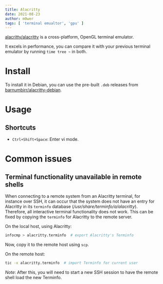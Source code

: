 ```yaml
---
title: Alacritty
date: 2021-08-23
author: m0wer
tags: [ 'terminal emualtor', 'gpu' ]
---
```


[alacritty/alacritty](https://github.com/alacritty/alacritty) is a
cross-platform, OpenGL terminal emulator.

It excels in performance, you can compare it with your previous terminal
emulator by running `time tree ~` in both.

# Install

To install it in Debian, you can use the pre-built `.deb` releases from
[barnumbirr/alacritty-debian](https://github.com/barnumbirr/alacritty-debian).

# Usage

## Shortcuts

* `Ctrl+Shift+Space`: Enter vi mode.

# Common issues

## Terminal functionality unavailable in remote shells

When connecting to a remote system from an Alacritty terminal, for instance
over SSH, it can occur that the system does not have an entry for
Alacritty in its `terminfo` database (*/usr/share/terminfo/a/alacritty*).
Therefore, all interactive terminal functionality does not work. This can be
fixed by copying the `terminfo` for Alacritty to the remote server.

On the local host, using Alacritty:

```bash
infocmp > alacritty.terminfo  # export Alacritty's Terminfo
```

Now, copy it to the remote host using `scp`.

On the remote host:

```bash
tic -x alacritty.terminfo  # import Terminfo for current user
```

*Note*: After this, you will need to start a new SSH session to have the
remote shell load the new Terminfo.

